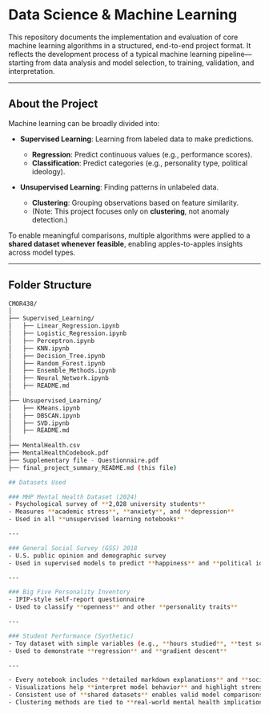 # Data Science & Machine Learning

This repository documents the implementation and evaluation of core machine learning algorithms in a structured, end-to-end project format. It reflects the development process of a typical machine learning pipeline—starting from data analysis and model selection, to training, validation, and interpretation.

---

## About the Project

Machine learning can be broadly divided into:

- **Supervised Learning**: Learning from labeled data to make predictions.
  - **Regression**: Predict continuous values (e.g., performance scores).
  - **Classification**: Predict categories (e.g., personality type, political ideology).

- **Unsupervised Learning**: Finding patterns in unlabeled data.
  - **Clustering**: Grouping observations based on feature similarity.
  - (Note: This project focuses only on **clustering**, not anomaly detection.)

To enable meaningful comparisons, multiple algorithms were applied to a **shared dataset whenever feasible**, enabling apples-to-apples insights across model types.

---

## Folder Structure

```bash
CMOR438/
│
├── Supervised_Learning/
│   ├── Linear_Regression.ipynb
│   ├── Logistic_Regression.ipynb
│   ├── Perceptron.ipynb
│   ├── KNN.ipynb
│   ├── Decision_Tree.ipynb
│   ├── Random_Forest.ipynb
│   ├── Ensemble_Methods.ipynb
│   ├── Neural_Network.ipynb
│   ├── README.md
│
├── Unsupervised_Learning/
│   ├── KMeans.ipynb
│   ├── DBSCAN.ipynb
│   ├── SVD.ipynb
│   ├── README.md
│
├── MentalHealth.csv
├── MentalHealthCodebook.pdf
├── Supplementary file - Questionnaire.pdf
├── final_project_summary_README.md (this file)

## Datasets Used

### MHP Mental Health Dataset (2024)
- Psychological survey of **2,028 university students**
- Measures **academic stress**, **anxiety**, and **depression**
- Used in all **unsupervised learning notebooks**

---

### General Social Survey (GSS) 2018
- U.S. public opinion and demographic survey
- Used in supervised models to predict **happiness** and **political ideology**

---

### Big Five Personality Inventory
- IPIP-style self-report questionnaire
- Used to classify **openness** and other **personality traits**

---

### Student Performance (Synthetic)
- Toy dataset with simple variables (e.g., **hours studied**, **test score**)
- Used to demonstrate **regression** and **gradient descent**

---

- Every notebook includes **detailed markdown explanations** and **social or psychological interpretations**
- Visualizations help **interpret model behavior** and highlight strengths/limitations
- Consistent use of **shared datasets** enables valid model comparisons
- Clustering methods are tied to **real-world mental health implications**, not just abstract math